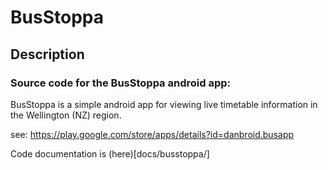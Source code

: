 # BusStoppa 

## Description 

### Source code for the BusStoppa android app:

BusStoppa is a simple android app for viewing live timetable information in the Wellington (NZ) region.

see: https://play.google.com/store/apps/details?id=danbroid.busapp

Code documentation is (here)[docs/busstoppa/]

